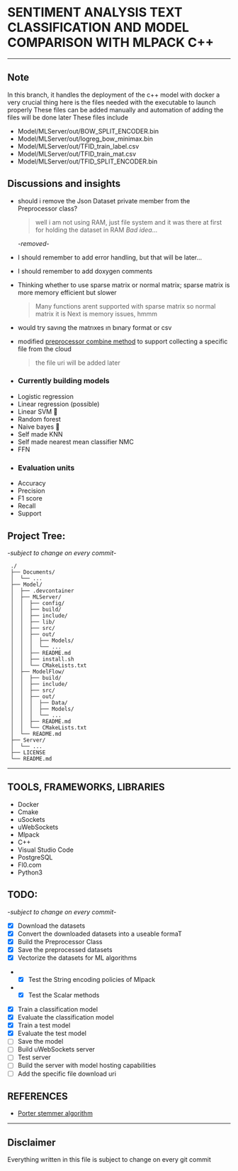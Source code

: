 # SENTIMENT ANALYSIS TEXT CLASSIFICATION AND MODEL COMPARISON WITH MLPACK C++

---

## Note
In this branch, it handles the deployment of the c++ model with docker
a very crucial thing here is the files needed with the executable to launch properly
These files can be added manually and automation of adding the files will be done later
These files include
* Model/MLServer/out/BOW_SPLIT_ENCODER.bin
* Model/MLServer/out/logreg_bow_minimax.bin
* Model/MLServer/out/TFID_train_label.csv
* Model/MLServer/out/TFID_train_mat.csv
* Model/MLServer/out/TFID_SPLIT_ENCODER.bin

## Discussions and insights

- should i remove the Json Dataset private member from the Preprocessor class?
  > well i am not using RAM, just file system and it was there at first for holding the dataset in RAM _Bad idea_...

  _-removed-_
- I should remember to add error handling, but that will be later...
- I should remember to add doxygen comments
- Thinking whether to use sparse matrix or normal matrix; sparse matrix is more memory efficient but slower
  > Many functions arent supported with sparse matrix so normal matrix it is
  > Next is memory issues, hmmm
- would try savıng the matrıxes ın bınary format or csv
- modified [preprocessor combine method](./Model/ModelFlow/include/Preprocessing.hpp) to support collecting a specific file from the cloud
  > the file uri will be added later

- ### Currently building models

* Logistic regression
* Linear regression (possible)
* Linear SVM 🚫
* Random forest
* Naive bayes 🚫
* Self made KNN
* Self made nearest mean classifier NMC
* FFN

- ### Evaluation units
- Accuracy
- Precision
- F1 score
- Recall
- Support

## Project Tree:

-_subject to change on every commit_-

```
 ./
 ├── Documents/
 │  └── ...
 ├── Model/
 │  ├── .devcontainer
 │  ├── MLServer/
 │  │  ├── config/
 │  │  ├── build/
 │  │  ├── include/
 │  │  ├── lib/
 │  │  ├── src/
 │  │  ├── out/
 │  │  │  ├── Models/
 │  │  │  └── ...
 │  │  ├── README.md
 │  │  ├── install.sh
 │  │  └── CMakeLists.txt
 │  ├── ModelFlow/
 │  │  ├── build/
 │  │  ├── include/
 │  │  ├── src/
 │  │  ├── out/
 │  │  │  ├── Data/
 │  │  │  ├── Models/
 │  │  │  └── ...
 │  │  ├── README.md
 │  │  └── CMakeLists.txt
 │  └── README.md
 ├── Server/
 │  └── ...
 ├── LICENSE
 └── README.md
```

---

## TOOLS, FRAMEWORKS, LIBRARIES

- Docker
- Cmake
- uSockets
- uWebSockets
- Mlpack
- C++
- Visual Studio Code
- PostgreSQL
- Fl0.com
- Python3

## TODO:

-_subject to change on every commit_-

- [x] Download the datasets
- [x] Convert the downloaded datasets into a useable formaT
- [x] Build the Preprocessor Class
- [x] Save the preprocessed datasets
- [x] Vectorize the datasets for ML algorithms
- - [x] Test the String encoding policies of Mlpack
- - [x] Test the Scalar methods
- [x] Train a classification model
- [x] Evaluate the classification model
- [x] Train a test model
- [x] Evaluate the test model
- [ ] Save the model
- [ ] Build uWebSockets server
- [ ] Test server
- [ ] Build the server with model hosting capabilities
- [ ] Add the specific file download uri

## REFERENCES

- [Porter stemmer algorithm](https://tartarus.org/martin/PorterStemmer/)

---

## Disclaimer

Everything written in this file is subject to change on every git commit
